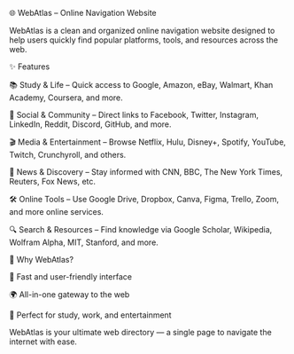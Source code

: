 🌐 WebAtlas – Online Navigation Website

WebAtlas is a clean and organized online navigation website designed to help users quickly find popular platforms, tools, and resources across the web.

✨ Features

📚 Study & Life – Quick access to Google, Amazon, eBay, Walmart, Khan Academy, Coursera, and more.

👥 Social & Community – Direct links to Facebook, Twitter, Instagram, LinkedIn, Reddit, Discord, GitHub, and more.

🎬 Media & Entertainment – Browse Netflix, Hulu, Disney+, Spotify, YouTube, Twitch, Crunchyroll, and others.

📰 News & Discovery – Stay informed with CNN, BBC, The New York Times, Reuters, Fox News, etc.

🛠️ Online Tools – Use Google Drive, Dropbox, Canva, Figma, Trello, Zoom, and more online services.

🔍 Search & Resources – Find knowledge via Google Scholar, Wikipedia, Wolfram Alpha, MIT, Stanford, and more.

🎯 Why WebAtlas?

🚀 Fast and user-friendly interface

🌍 All-in-one gateway to the web

📌 Perfect for study, work, and entertainment

WebAtlas is your ultimate web directory — a single page to navigate the internet with ease.
